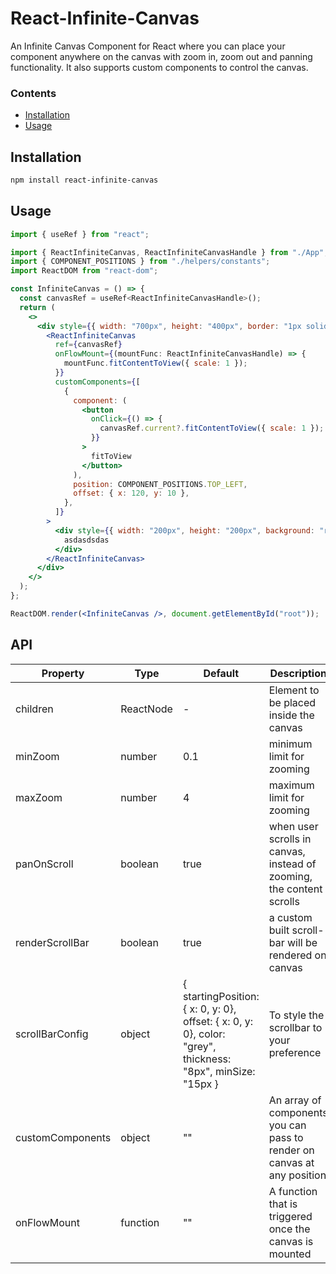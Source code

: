# React-Infinite-Canvas

An Infinite Canvas Component for React where you can place your component anywhere on the canvas with zoom in, zoom out and panning functionality. It also supports custom components to control the canvas.

### Contents

- [Installation](#installation)
- [Usage](#usage)

## Installation

```sh
npm install react-infinite-canvas
```

## Usage

```jsx
import { useRef } from "react";

import { ReactInfiniteCanvas, ReactInfiniteCanvasHandle } from "./App";
import { COMPONENT_POSITIONS } from "./helpers/constants";
import ReactDOM from "react-dom";

const InfiniteCanvas = () => {
  const canvasRef = useRef<ReactInfiniteCanvasHandle>();
  return (
    <>
      <div style={{ width: "700px", height: "400px", border: "1px solid red" }}>
        <ReactInfiniteCanvas
          ref={canvasRef}
          onFlowMount={(mountFunc: ReactInfiniteCanvasHandle) => {
            mountFunc.fitContentToView({ scale: 1 });
          }}
          customComponents={[
            {
              component: (
                <button
                  onClick={() => {
                    canvasRef.current?.fitContentToView({ scale: 1 });
                  }}
                >
                  fitToView
                </button>
              ),
              position: COMPONENT_POSITIONS.TOP_LEFT,
              offset: { x: 120, y: 10 },
            },
          ]}
        >
          <div style={{ width: "200px", height: "200px", background: "red" }}>
            asdasdsdas
          </div>
        </ReactInfiniteCanvas>
      </div>
    </>
  );
};

ReactDOM.render(<InfiniteCanvas />, document.getElementById("root"));
```

## API

| Property         | Type            | Default                             | Description                                                            |
| ---------------- | --------------- | ----------------------------------- | ---------------------------------------------------------------------- |                          
| children         | ReactNode       | -                                   | Element to be placed inside the canvas                                 |
| minZoom          | number          | 0.1                                 | minimum limit for zooming                                              |
| maxZoom          | number          | 4                                   | maximum limit for zooming                                              |
| panOnScroll      | boolean         | true                                | when user scrolls in canvas, instead of zooming, the content scrolls   |
| renderScrollBar  | boolean         | true                                | a custom built scroll-bar will be rendered on canvas                   |
| scrollBarConfig   | object         | { startingPosition: { x: 0, y: 0}, offset: { x: 0, y: 0}, color: "grey", thickness: "8px", minSize: "15px }                                    | To style the scrollbar to your preference                              |
| customComponents | object          | ""                                  | An array of components you can pass to render on canvas at any position|
| onFlowMount      | function        | ""                                  | A function that is triggered once the canvas is mounted                |
